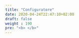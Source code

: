 ```yaml
---
title: "Configuratore"
date: 2020-04-24T22:47:10+02:00
draft: false
weight : 190
pre: "<b> </b>"
---
```

